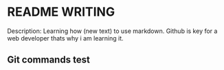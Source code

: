 
# README WRITING

Description: Learning how (new text) to use markdown.
Github is key for a web developer thats why i am learning it.

## Git commands test
